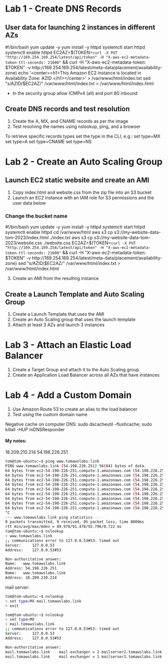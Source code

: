 # Lab 1 - Create DNS Records


## User data for launching 2 instances in different AZs

#!/bin/bash
yum update -y
yum install -y httpd
systemctl start httpd
systemctl enable httpd
EC2AZ=$(TOKEN=`curl -X PUT "http://169.254.169.254/latest/api/token" -H "X-aws-ec2-metadata-token-ttl-seconds: 21600"` && curl -H "X-aws-ec2-metadata-token: $TOKEN" -v http://169.254.169.254/latest/meta-data/placement/availability-zone)
echo '<center><h1>This Amazon EC2 instance is located in Availability Zone: AZID </h1></center>' > /var/www/html/index.txt
sed "s/AZID/$EC2AZ/" /var/www/html/index.txt > /var/www/html/index.html

- In the security group allow ICMPv4 (all) and port 80 inbound

## Create DNS records and test resolution

1. Create the A, MX, and CNAME records as per the image
2. Test resolving the names using nslookup, ping, and a browser

To retrieve specific records types set the type in the CLI, e.g.:
set type=MX
set type=A
set type=CNAME
set type=NS

# Lab 2 - Create an Auto Scaling Group

## Launch EC2 static website and create an AMI

1. Copy index.html and website.css from the zip file into an S3 bucket
2. Launch an EC2 instance with an IAM role for S3 permissions and the user data below

### Change the bucket name

#!/bin/bash
yum update -y
yum install -y httpd
systemctl start httpd
systemctl enable httpd
cd /var/www/html
aws s3 cp s3://my-website-data-tom-2023/index.html ./index.txt
aws s3 cp s3://my-website-data-tom-2023/website.css ./website.css
EC2AZ=$(TOKEN=`curl -X PUT "http://169.254.169.254/latest/api/token" -H "X-aws-ec2-metadata-token-ttl-seconds: 21600"` && curl -H "X-aws-ec2-metadata-token: $TOKEN" -v http://169.254.169.254/latest/meta-data/placement/availability-zone)
sed "s/AZID/$EC2AZ/" /var/www/html/index.txt > /var/www/html/index.html

3. Create an AMI from the resulting instance

## Create a Launch Template and Auto Scaling Group

1. Create a Launch Template that uses the AMI
2. Create an Auto Scaling group that uses the launch template
3. Attach at least 3 AZs and launch 3 instances


# Lab 3 - Attach an Elastic Load Balancer

1. Create a Target Group and attach it to the Auto Scaling group
2. Create an Application Load Balancer across all AZs that have instances

# Lab 4 - Add a Custom Domain

1. Use Amazon Route 53 to create an alias to the load balancer
2. Test using the custom domain name

Negative cache on computer DNS:
sudo dscacheutil -flushcache; sudo killall -HUP mDNSResponder


#### My notes:

18.209.210.214
54.198.226.251

```bash
tom@tom-ubuntu:~$ ping www.tomawslabs.link
PING www.tomawslabs.link (54.198.226.251) 56(84) bytes of data.
64 bytes from ec2-54-198-226-251.compute-1.amazonaws.com (54.198.226.251): icmp_seq=1 ttl=107 time=91.8 ms
64 bytes from ec2-54-198-226-251.compute-1.amazonaws.com (54.198.226.251): icmp_seq=2 ttl=107 time=91.3 ms
64 bytes from ec2-54-198-226-251.compute-1.amazonaws.com (54.198.226.251): icmp_seq=3 ttl=107 time=90.0 ms
64 bytes from ec2-54-198-226-251.compute-1.amazonaws.com (54.198.226.251): icmp_seq=4 ttl=107 time=90.9 ms
64 bytes from ec2-54-198-226-251.compute-1.amazonaws.com (54.198.226.251): icmp_seq=5 ttl=107 time=91.8 ms
64 bytes from ec2-54-198-226-251.compute-1.amazonaws.com (54.198.226.251): icmp_seq=6 ttl=107 time=92.8 ms
64 bytes from ec2-54-198-226-251.compute-1.amazonaws.com (54.198.226.251): icmp_seq=7 ttl=107 time=91.4 ms
64 bytes from ec2-54-198-226-251.compute-1.amazonaws.com (54.198.226.251): icmp_seq=8 ttl=107 time=91.6 ms
64 bytes from ec2-54-198-226-251.compute-1.amazonaws.com (54.198.226.251): icmp_seq=9 ttl=107 time=91.7 ms
^C
--- www.tomawslabs.link ping statistics ---
9 packets transmitted, 9 received, 0% packet loss, time 8009ms
rtt min/avg/max/mdev = 89.970/91.478/92.796/0.722 ms
tom@tom-ubuntu:~$ nslookup
> www.tomawslabs.link
;; communications error to 127.0.0.53#53: timed out
Server:		127.0.0.53
Address:	127.0.0.53#53

Non-authoritative answer:
Name:	www.tomawslabs.link
Address: 54.198.226.251
Name:	www.tomawslabs.link
Address: 18.209.210.214

```

mail server:
```bash
tom@tom-ubuntu:~$ nslookup
> set type=MX mail.tomawslabs.link
> exit

tom@tom-ubuntu:~$ nslookup
> set type=MX
> mail.tomawslabs.link
;; communications error to 127.0.0.53#53: timed out
Server:		127.0.0.53
Address:	127.0.0.53#53

Non-authoritative answer:
mail.tomawslabs.link	mail exchanger = 2 mailserver2.tomawslabs.link.
mail.tomawslabs.link	mail exchanger = 1 mailserver1.tomawslabs.link.
```